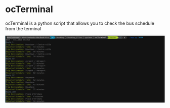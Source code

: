 <!--[![Build Status](https://travis-ci.org/Abdulwahaab710/ocTerminal.svg?branch=master)](https://travis-ci.org/Abdulwahaab710/ocTerminal)-->
<h1>ocTerminal</h1>
<p>ocTerminal is a python script that allows you to check the bus schedule from the terminal</p>
<img src="screenshot.png" alt="screenshot">
